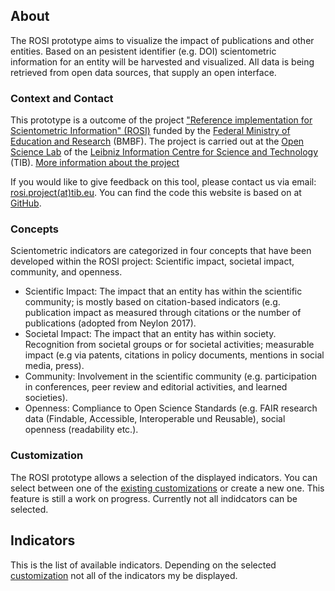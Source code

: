 ## About

The ROSI prototype aims to visualize the impact of publications and other entities. Based on an pesistent identifier (e.g. DOI) scientometric information for an entity will be harvested and visualized. All data is being retrieved from open data sources, that supply an open interface.

### Context and Contact

This prototype is a outcome of the project ["Reference implementation for Scientometric Information" (ROSI)](http://tib.eu/rosi-project) funded by the [Federal Ministry of Education and Research](https://www.bmbf.de/) (BMBF). The project is carried out at the [Open Science Lab](https://www.tib.eu/en/research-development/open-science/) of the [Leibniz Information Centre for Science and Technology](http://tib.eu/) (TIB). [More information about the project](https://www.tib.eu/en/research-development/project-overview/project-summary/rosi/)

If you would like to give feedback on this tool, please contact us via email: [rosi.project(at)tib.eu](mailto:rosi.project(at)tib.eu). You can find the code this website is based on at [GitHub](https://github.com/TIBHannover/rosi-prototype).

### Concepts

Scientometric indicators are categorized in four concepts that have been developed within the ROSI project: Scientific impact, societal impact, community, and openness.

* Scientific Impact: The impact that an entity has within the scientific community; is mostly based on citation-based indicators (e.g. publication impact as measured through citations or the number of publications (adopted from Neylon 2017).
* Societal Impact: The impact that an entity has within society. Recognition from societal groups or for societal activities; measurable impact (e.g via patents, citations in policy documents, mentions in social media, press).
* Community: Involvement in the scientific community (e.g. participation in conferences, peer review and editorial activities, and learned societies).
* Openness: Compliance to Open Science Standards (e.g. FAIR research data (Findable, Accessible, Interoperable und Reusable), social openness (readability etc.).

### Customization

The ROSI prototype allows a selection of the displayed indicators. You can select between one of the [existing customizations](https://labs.tib.eu/rosi/prototype/customize/) or create a new one. This feature is still a work on progress. Currently not all indidcators can be selected.


## Indicators

This is the list of available indicators. Depending on the selected [customization](https://labs.tib.eu/rosi/prototype/customize/) not all of the indicators my be displayed.
